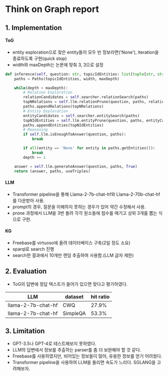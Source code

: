 # Think on Graph report

## 1. Implementation

#### ToG
- entity exploration으로 찾은 entity들이 모두 빈 정보라면('None'), iteration을 종료하도록 구현(quick stop)
- width와 maxDepth는 논문에 맞춰 3, 3으로 설정
```python
def inference(self, question: str, topicIdEntities: list[tuple[str, str]] = None) -> tuple[str, Paths]:
    paths = Paths(topicIdEntities, width, maxDepth)

    while(depth < maxDepth):
        # Relation Exploration
        relationCandidates = self.searcher.relationSearch(paths)
        topNRelations = self.llm.relationPrune(question, paths, relationCandidates)
        paths.appendRelations(topNRelations)
        # Entity Exploration
        entityCandidates = self.searcher.entitySearch(paths)
        topNIdEntities = self.llm.entityPrune(question, paths, entityCandidates)
        paths.appendEntities(topNIdEntities)
        # Reasoning
        if self.llm.isEnoughToAnswer(question, paths):
            break

        if all(entity == 'None' for entity in paths.getEntities()):
            break
        depth += 1

    answer = self.llm.generateAnswer(question, paths, True)
    return (answer, paths, useTriples)
```

#### LLM

- Transformer pipeline을 통해 Llama-2-7b-chat-hf와 Llama-2-70b-chat-hf를 다운받아 사용.
- prompt의 경우, 질문을 이해하지 못하는 경우가 있어 약간 수정해서 사용.
- prone 과정에서 LLM을 3번 돌려 각각 원소들에 점수를 매기고 상위 3개를 뽑는 식으로 구현.

#### KG

- Freebase를 virtuoso에 올려 데이터베이스 구축(2일 정도 소요)
- sparql로 search 진행
- search한 결과에서 10개만 랜덤 추출하여 사용함.(LLM 글자 제한)


## 2. Evaluation

- ToG의 답변에 정답 텍스트가 들어가 있으면 맞다고 평가하였다.

| LLM | dataset | hit ratio |
|-----|---------|-----------|
| llama-2-7b-chat-hf | CWQ | 27.9% |
| llama-2-7b-chat-hf | SimpleQA | 53.3% |



## 3. Limitation

- GPT-3.5나 GPT-4로 테스트해보지 못하였다.
- LLM의 답변에서 정보를 추출하는 parser를 좀 더 보완해야 할 것 같다.
- Freebase를 사용하였지만, 비어있는 정보들이 많아, 유용한 정보를 얻기 어려웠다.
- Transformer pipeline을 사용하여 LLM을 돌리면 속도가 느리다. SGLANG을 고려해보자.